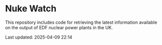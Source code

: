 # Nuke Watch

This repository includes code for retrieving the latest information available on the output of EDF nuclear power plants in the UK.

Last updated: 2025-04-09 22:14